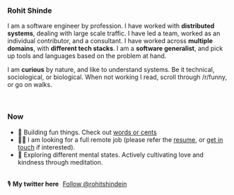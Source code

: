 ### Rohit Shinde

I am a software engineer by profession. I have worked with **distributed systems**, dealing with large scale traffic. I have led a team, worked as an individual contributor, and a consultant. I have worked across **multiple domains**, with **different tech stacks**. I am a **software generalist**, and pick up tools and languages based on the problem at hand.

I am **curious** by nature, and like to understand systems. Be it technical, sociological, or biological. When not working I read, scroll through /r/funny, or go on walks.

<br />

### Now
- 🤩 Building fun things. Check out [words or cents](https://wordsorcents.com)
- 🧑‍💻 I am looking for a full remote job (please refer the [resume](https://docs.google.com/document/d/1vZ3IXUG7qe-HxOIKYyszd-gcJnNOKPwPCG700-UfF7Q/edit?usp=sharing), or [get in touch](mailto:shinde.rohitt@gmail.com) if interested).
- 💜 Exploring different mental states. Actively cultivating love and kindness through meditation.

<br />

<div>
🎙️ <strong> My twitter here</strong> <div class="twitter-follow-widget-wrapper" style="display: inline-block; margin-bottom:-5px;margin-left:5px;"><a href="https://twitter.com/rohitshindein?ref_src=twsrc%5Etfw" class="twitter-follow-button" data-show-count="false">Follow @rohitshindein</a></div><script async src="https://platform.twitter.com/widgets.js" charset="utf-8"></script>
</div>

<br />
